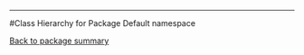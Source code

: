 - - -

#Class Hierarchy for Package Default namespace

<div><a href='https://github.com/JeyDotC/Hirudo-docs/blob/master/Default namespace/'>Back to package summary</a></div>

